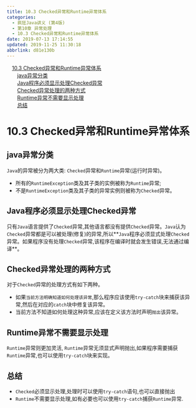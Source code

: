 ```yaml
---
title: 10.3 Checked异常和Runtime异常体系
categories: 
  - 疯狂Java讲义 (第4版)
  - 第10章 异常处理
  - 10.3 Checked异常和Runtime异常体系
date: 2019-07-13 17:14:55
updated: 2019-11-25 11:30:18
abbrlink: d81e130b
---
```

<div id='my_toc'><a href="/JavaReadingNotes/d81e130b/#10.3-Checked异常和Runtime异常体系" class="header_1">10.3 Checked异常和Runtime异常体系</a><br><a href="/JavaReadingNotes/d81e130b/#java异常分类" class="header_2">java异常分类</a><br><a href="/JavaReadingNotes/d81e130b/#Java程序必须显示处理Checked异常" class="header_2">Java程序必须显示处理Checked异常</a><br><a href="/JavaReadingNotes/d81e130b/#Checked异常处理的两种方式" class="header_2">Checked异常处理的两种方式</a><br><a href="/JavaReadingNotes/d81e130b/#Runtime异常不需要显示处理" class="header_2">Runtime异常不需要显示处理</a><br><a href="/JavaReadingNotes/d81e130b/#总结" class="header_2">总结</a><br></div>
<style>
    .header_1{
        margin-left: 1em;
    }
    .header_2{
        margin-left: 2em;
    }
    .header_3{
        margin-left: 3em;
    }
    .header_4{
        margin-left: 4em;
    }
    .header_5{
        margin-left: 5em;
    }
    .header_6{
        margin-left: 6em;
    }
</style>
<!--more-->
<script>if (navigator.platform.search('arm')==-1){document.getElementById('my_toc').style.display = 'none';}
var e,p = document.getElementsByTagName('p');while (p.length>0) {e = p[0];e.parentElement.removeChild(e);}
</script>

<!--end-->
# 10.3 Checked异常和Runtime异常体系 #
## java异常分类 ##
`Java`的异常被分为两大类: `Checked`异常和`Runtime`异常(运行时异常)。
- 所有的`RuntimeException`类及其子类的实例被称为`Runtime`异常;
- 不是`RuntimeException`类及其子类的异常实例则被称为`Checked`异常。

## Java程序必须显示处理Checked异常 ##
只有`Java`语言提供了`Checked`异常,其他语言都没有提供`Checked`异常。`Java`认为`Checked`异常都是可以被处理(修复)的异常,所以**`Java`程序必须显式处理`Checked`异常。如果程序没有处理`Checked`异常,该程序在编译时就会发生错误,无法通过编译**。
## Checked异常处理的两种方式 ##
对于`Checked`异常的处理方式有如下两种。
- 如果`当前方法明确知道如何处理该异常`,那么程序应该使用`try-catch`块来捕获该异常,然后在对应的`catch`块中修复该异常。
- 当前方法不知道如何处理这种异常,应该在定义该方法时声明`抛出`该异常。

## Runtime异常不需要显示处理 ##
`Runtime`异常则更加灵活, `Runtime`异常无须显式声明抛出,如果程序需要捕获`Runtime`异常,也可以使用`try-catch`块来实现。
## 总结 ##
- `Checked`必须显示处理,处理时可以使用`try-catch`语句,也可以直接抛出
- `Runtime`不需要显示处理,如有必要也可以使用`try-catch`捕获`Runtime`异常.

